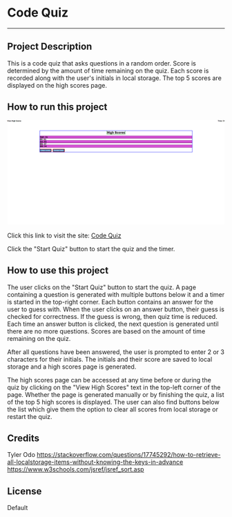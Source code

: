 
# Code Quiz

___

## Project Description

This is a code quiz that asks questions in a random order. Score is determined by the amount of time remaining on the quiz. Each score is recorded along with the user's initials in local storage. The top 5 scores are displayed on the high scores page.

## How to run this project

![Code Quiz demo](<assets/code quiz - demo.png>)

Click this link to visit the site:
[Code Quiz](https://kiyodosan.github.io/UCI-BOOTCAMP-WEEK-4-CODE-QUIZ/)

Click the "Start Quiz" button to start the quiz and the timer.

## How to use this project

The user clicks on the "Start Quiz" button to start the quiz. A page containing a question is generated with multiple buttons below it and a timer is started in the top-right corner. Each button contains an answer for the user to guess with. When the user clicks on an answer button, their guess is checked for correctness. If the guess is wrong, then quiz time is reduced. Each time an answer button is clicked, the next question is generated until there are no more questions. Scores are based on the amount of time remaining on the quiz.

After all questions have been answered, the user is prompted to enter 2 or 3 characters for their initials. The initials and their score are saved to local storage and a high scores page is generated.

The high scores page can be accessed at any time before or during the quiz by clicking on the "View High Scores" text in the top-left corner of the page. Whether the page is generated manually or by finishing the quiz, a list of the top 5 high scores is displayed. The user can also find buttons below the list which give them the option to clear all scores from local storage or restart the quiz.

## Credits

Tyler Odo
https://stackoverflow.com/questions/17745292/how-to-retrieve-all-localstorage-items-without-knowing-the-keys-in-advance
https://www.w3schools.com/jsref/jsref_sort.asp

## License

Default